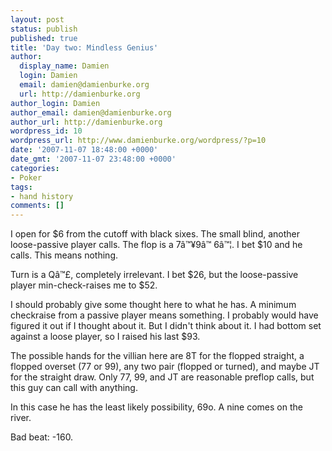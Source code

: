 ```yaml
---
layout: post
status: publish
published: true
title: 'Day two: Mindless Genius'
author:
  display_name: Damien
  login: Damien
  email: damien@damienburke.org
  url: http://damienburke.org
author_login: Damien
author_email: damien@damienburke.org
author_url: http://damienburke.org
wordpress_id: 10
wordpress_url: http://www.damienburke.org/wordpress/?p=10
date: '2007-11-07 18:48:00 +0000'
date_gmt: '2007-11-07 23:48:00 +0000'
categories:
- Poker
tags:
- hand history
comments: []
---
```

<p>I open for $6 from the cutoff with black sixes. The small blind, another loose-passive player calls. The flop is a 7&acirc;&trade;&yen;9&acirc;&trade;&nbsp;6&acirc;&trade;&brvbar;. I bet $10 and he calls. This means nothing.</p>
<p>Turn is a Q&acirc;&trade;&pound;, completely irrelevant. I bet $26, but the loose-passive player min-check-raises me to $52.</p>
<p>I should probably give some thought here to what he has. A minimum checkraise from a passive player means something. I probably would have figured it out if I thought about it. But I didn't think about it. I had bottom set against a loose player, so I raised his last $93.</p>
<p>The possible hands for the villian here are 8T for the flopped straight, a flopped overset (77 or 99), any two pair (flopped or turned), and maybe JT for the straight draw. Only 77, 99, and JT are reasonable preflop calls, but this guy can call with anything.</p>
<p>In this case he has the least likely possibility, 69o. A nine comes on the river.</p>
<p>Bad beat: -160.</p>
